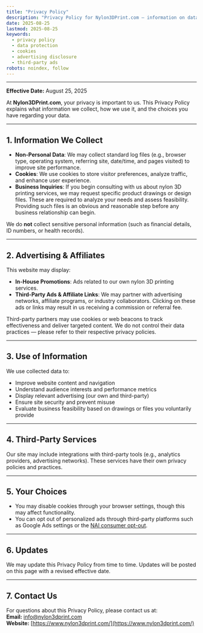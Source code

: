 ```yaml
---
title: "Privacy Policy"
description: "Privacy Policy for Nylon3DPrint.com — information on data collection, cookies, advertising, and third-party services."
date: 2025-08-25
lastmod: 2025-08-25
keywords:
  - privacy policy
  - data protection
  - cookies
  - advertising disclosure
  - third-party ads
robots: noindex, follow
---
```

---

**Effective Date:** August 25, 2025  

At **Nylon3DPrint.com**, your privacy is important to us. This Privacy Policy explains what information we collect, how we use it, and the choices you have regarding your data.

---

## 1. Information We Collect
- **Non-Personal Data**: We may collect standard log files (e.g., browser type, operating system, referring site, date/time, and pages visited) to improve site performance.  
- **Cookies**: We use cookies to store visitor preferences, analyze traffic, and enhance user experience.  
- **Business Inquiries**: If you begin consulting with us about nylon 3D printing services, we may request specific product drawings or design files. These are required to analyze your needs and assess feasibility. Providing such files is an obvious and reasonable step before any business relationship can begin.  

We do **not** collect sensitive personal information (such as financial details, ID numbers, or health records).

---

## 2. Advertising & Affiliates
This website may display:  
- **In-House Promotions**: Ads related to our own nylon 3D printing services.  
- **Third-Party Ads & Affiliate Links**: We may partner with advertising networks, affiliate programs, or industry collaborators. Clicking on these ads or links may result in us receiving a commission or referral fee.  

Third-party partners may use cookies or web beacons to track effectiveness and deliver targeted content. We do not control their data practices — please refer to their respective privacy policies.

---

## 3. Use of Information
We use collected data to:  
- Improve website content and navigation  
- Understand audience interests and performance metrics  
- Display relevant advertising (our own and third-party)  
- Ensure site security and prevent misuse  
- Evaluate business feasibility based on drawings or files you voluntarily provide  

---

## 4. Third-Party Services
Our site may include integrations with third-party tools (e.g., analytics providers, advertising networks). These services have their own privacy policies and practices.  

---

## 5. Your Choices
- You may disable cookies through your browser settings, though this may affect functionality.  
- You can opt out of personalized ads through third-party platforms such as Google Ads settings or the [NAI consumer opt-out](https://optout.networkadvertising.org/).  

---

## 6. Updates
We may update this Privacy Policy from time to time. Updates will be posted on this page with a revised effective date.  

---

## 7. Contact Us
For questions about this Privacy Policy, please contact us at:  
**Email:** info@nylon3dprint.com  
**Website:** [https://www.nylon3dprint.com/](https://www.nylon3dprint.com/)  
